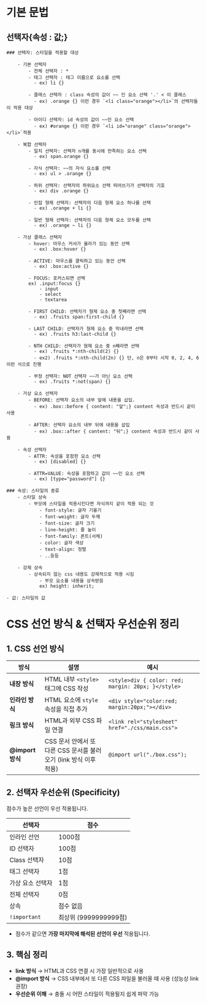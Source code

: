 # 기본 문법
  ## 선택자{속성 : 값;}
  
    ### 선택자: 스타일을 적용할 대상
      
        - 기본 선택자
            - 전체 선택자 : *
            - 태그 선택자 : 태그 이름으로 요소를 선택
              - ex) li {}
                
            - 클래스 선택자 : class 속성의 값이 ~~ 인 요소 선택 '.' < 이 클래스
              - ex) .orange {} 이런 경우 `<li class="orange"></li>`의 선택자들이 적용 대상
                
            - 아이디 선택자: id 속성의 값이 ~~인 요소 선택
              - ex) #orange {} 이런 경우 `<li id="orange" class="orange"></li>`적용
                
        - 복합 선택자
            - 일치 선택자: 선택자 n개를 동시에 만족하는 요소 선택
              - ex) span.orange {}
                
            - 자식 선택자: ~~의 자식 요소를 선택
              - ex) ul > .orange {}
                
            - 하위 선택자: 선택자의 하위요소 선택 띄어쓰기가 선택자의 기호
              - ex) div .orange {}
              
            - 인접 형제 선택자: 선택자의 다음 형제 요소 하나를 선택
              - ex) .orange + li {}
              
            - 일반 형제 선택자: 선택자의 다음 형제 요소 모두를 선택
              - ex) .orange ~ li {}
                
        - 가상 클래스 선택자
            - hover: 마우스 커서가 올라가 있는 동안 선택
              - ex) .box:hover {}
                
            - ACTIVE: 마우스를 클릭하고 있는 동안 선택
              - ex) .box:active {}
                
            - FOCUS: 포커스되면 선택
            ex) .input:focus {}
                - input
                - select
                - textarea
                  
            - FIRST CHILD: 선택자가 형제 요소 중 첫째라면 선택
              - ex) .fruits span:first-child {}
                
            - LAST CHILD: 선택자가 형제 요소 중 막내라면 선택
              - ex) .fruits h3:last-child {}
                
            - NTH CHILD: 선택자가 형제 요소 중 n째라면 선택
              - ex) .fruits *:nth-child(2) {}
              - ex2) .fruits *:nth-child(2n) {} 단, n은 0부터 시작 0, 2, 4, 6 이런 식으로 진행
                
            - 부정 선택자: NOT 선택자 ~~가 아닌 요소 선택
              - ex) .fruits *:not(span) {}
                
        - 가상 요소 선택자
            - BEFORE: 선택자 요소의 내부 앞에 내용을 삽입.
              - ex) .box::before { content: "앞";} content 속성과 반드시 같이 사용
              
            - AFTER: 선택자 요소의 내부 뒤에 내용을 삽입
              - ex) .box::after { content: "뒤";} content 속성과 반드시 같이 사용
              
        - 속성 선택자
            - ATTR: 속성을 포함한 요소 선택
              - ex) [disabled] {}
              
            - ATTR=VALUE: 속성을 포함하고 값이 ~~인 요소 선택
              - ex) [type="password"] {}
              
    ### 속성: 스타일의 종류
        - 스타일 상속
            - 부모에 스타일을 적용시킨다면 자식까지 같이 적용 되는 것
                - font-style: 글자 기울기
                - font-weight: 글자 두께
                - font-size: 글자 크기
                - line-height: 줄 높이
                - font-family: 폰트(서체)
                - color: 글자 색상
                - text-align: 정렬
                - ..등등
                
        - 강제 상속
            - 상속되지 않는 css 내용도 강제적으로 적용 시킴
                - 부모 요소를 내용을 상속받음
                ex) height: inherit;
                
    - 값: 스타일의 값
 

# CSS 선언 방식 & 선택자 우선순위 정리

## 1. CSS 선언 방식

| 방식 | 설명 | 예시 |
|-------|-------|-------|
| **내장 방식** | HTML 내부 `<style>` 태그에 CSS 작성 | `<style>div { color: red; margin: 20px; }</style>` |
| **인라인 방식** | HTML 요소에 `style` 속성을 직접 추가 | `<div style="color:red; margin:20px;"></div>` |
| **링크 방식** | HTML과 외부 CSS 파일 연결 | `<link rel="stylesheet" href="./css/main.css">` |
| **@import 방식** | CSS 문서 안에서 또 다른 CSS 문서를 불러오기 (link 방식 이후 적용) | `@import url("./box.css");` |


## 2. 선택자 우선순위 (Specificity)

점수가 높은 선언이 우선 적용됩니다.

| 선택자 | 점수 |
|---------|-------|
| 인라인 선언 | 1000점 |
| ID 선택자 | 100점 |
| Class 선택자 | 10점 |
| 태그 선택자 | 1점 |
| 가상 요소 선택자 | 1점 |
| 전체 선택자 | 0점 |
| 상속 | 점수 없음 |
| `!important` | 최상위 (9999999999점) |

- 점수가 같으면 **가장 마지막에 해석된 선언이 우선** 적용됩니다.


## 3. 핵심 정리

- **link 방식** → HTML과 CSS 연결 시 가장 일반적으로 사용  
- **@import 방식** → CSS 내부에서 또 다른 CSS 파일을 불러올 때 사용 (성능상 link 권장)  
- **우선순위 이해** → 충돌 시 어떤 스타일이 적용될지 쉽게 파악 가능  

